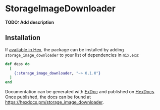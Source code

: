 # StorageImageDownloader

**TODO: Add description**

## Installation

If [available in Hex](https://hex.pm/docs/publish), the package can be installed
by adding `storage_image_downloader` to your list of dependencies in `mix.exs`:

```elixir
def deps do
  [
    {:storage_image_downloader, "~> 0.1.0"}
  ]
end
```

Documentation can be generated with [ExDoc](https://github.com/elixir-lang/ex_doc)
and published on [HexDocs](https://hexdocs.pm). Once published, the docs can
be found at <https://hexdocs.pm/storage_image_downloader>.

